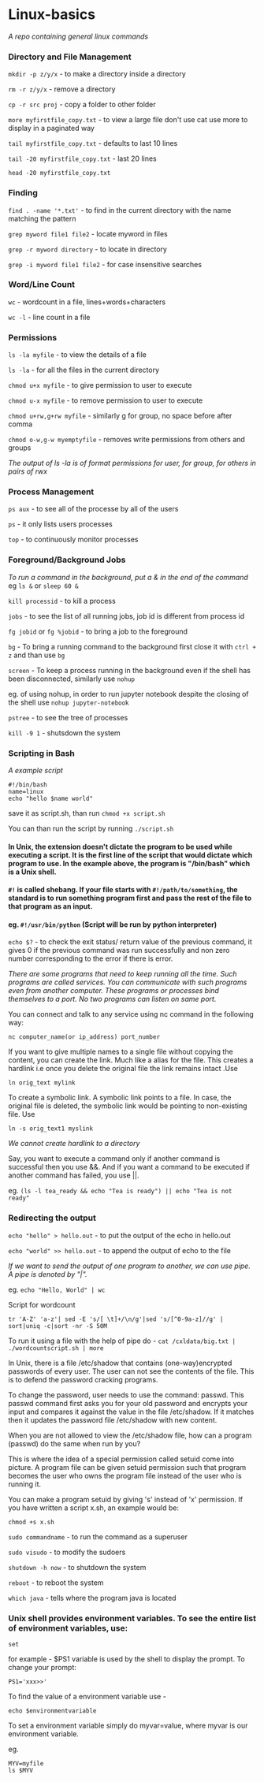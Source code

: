 # Linux-basics

*A repo containing general linux commands*


### Directory and File Management ###

`mkdir -p z/y/x`  -  to make a directory inside a directory

`rm -r z/y/x`  -  remove a directory

`cp -r src proj`  -  copy a folder to other folder
 
`more myfirstfile_copy.txt`  - to view a large file don't use cat use more to display in a paginated way

`tail myfirstfile_copy.txt`  -  defaults to last 10 lines

`tail -20 myfirstfile_copy.txt`  - last 20 lines

`head -20 myfirstfile_copy.txt`

### Finding ###

`find . -name '*.txt'`  -  to find in the current directory with the name matching the pattern 

`grep myword file1 file2`  -  locate myword in files

`grep -r myword directory`  -  to locate in directory

`grep -i myword file1 file2`   -  for case insensitive searches

### Word/Line Count ###

`wc`  -  wordcount in a file, lines+words+characters

`wc -l`  -  line count in a file 

### Permissions ###

`ls -la myfile`  -  to view the details of a file

`ls -la`  -  for all the files in the current directory

`chmod u+x myfile`  -  to give permission to user to execute 

`chmod u-x myfile`  -  to remove permission to user to execute

`chmod u+rw,g+rw myfile`  -  similarly g for group, no space before after comma

`chmod o-w,g-w myemptyfile`  -  removes write permissions from others and groups 


*The output of ls -la is of format permissions for user, for group, for others in pairs of rwx*

### Process Management ###

`ps aux`  -  to see all of the processe by all of the users

`ps`  -  it only lists users processes

`top`  -  to continuously monitor processes

### Foreground/Background Jobs ###

*To run a command in the background, put a & in the end of the command*
eg 
`ls &` or `sleep 60 &`

`kill processid`  -  to kill a process 

`jobs`  -  to see the list of all running jobs, job id is different from process id

`fg jobid`  or  `fg %jobid`  -  to bring a job to the foreground

`bg`  -  To bring a running command to the background first close it with `ctrl + z` and than use `bg`

`screen`  -  To keep a process running in the background even if the shell has been disconnected, similarly use `nohup`

eg. of using nohup, in order to run jupyter notebook despite the closing of the shell use 
`nohup jupyter-notebook`

`pstree`  -  to see the tree of processes

`kill -9 1`  -  shutsdown the system

### Scripting in Bash ###

*A example script*

```
#!/bin/bash
name=linux
echo "hello $name world"

``` 

save it as script.sh, than run `chmod +x script.sh`

You can than run the script by running `./script.sh`

####  In Unix, the extension doesn't dictate the program to be used while executing a script. It is the first line of the script that would dictate which program to use. In the example above, the program is "/bin/bash" which is a Unix shell. 
#### `#!` is called shebang. If your file starts with `#!/path/to/something`, the standard is to run something program first and pass the rest of the file to that program as an input.
#### eg. `#!/usr/bin/python` (Script will be run by python interpreter)

`echo $?`  -  to check the exit status/ return value of the previous command, it gives 0 if the previous command was run successfully and non zero number corresponding to the error if there is error.

*There are some programs that need to keep running all the time. Such programs are called services.
You can communicate with such programs even from another computer. These programs or processes bind themselves to a port. No two programs can listen on same port.* 


You can connect and talk to any service using nc command in the following way:

`nc computer_name(or ip_address) port_number`

If you want to give multiple names to a single file without copying the content, you can create the link. Much like a alias for the file. This creates a hardlink i.e once you delete the original file the link remains intact .Use

`ln orig_text mylink`

To create a symbolic link. A symbolic link points to a file. In case, the original file is deleted, the symbolic link would be pointing to non-existing file. Use

`ln -s orig_text1 myslink`

*We cannot create hardlink to a directory*

Say, you want to execute a command only if another command is successful then you use &&.
And if you want a command to be executed if another command has failed, you use ||.
 

 eg. `(ls -l tea_ready && echo "Tea is ready") || echo "Tea is not ready"`


### Redirecting the output ###

`echo "hello" > hello.out`  -  to put the output of the echo in hello.out

`echo "world" >> hello.out`  -  to append the output of echo to the file

*If we want to send the output of one program to another, we can use pipe. A pipe is denoted by "|".*

eg. `echo "Hello, World" | wc`

Script for wordcount

```
tr 'A-Z' 'a-z'| sed -E 's/[ \t]+/\n/g'|sed 's/[^0-9a-z]//g' | sort|uniq -c|sort -nr -S 50M
``` 

To run it using a file with the help of pipe do - 
`cat /cxldata/big.txt | ./wordcountscript.sh | more`



In Unix, there is a file /etc/shadow that contains (one-way)encrypted passwords of every user. The user can not see the contents of the file. This is to defend the password cracking programs.

To change the password, user needs to use the command: passwd. This passwd command first asks you for your old password and encrypts your input and compares it against the value in the file /etc/shadow. If it matches then it updates the password file /etc/shadow with new content.

When you are not allowed to view the /etc/shadow file, how can a program (passwd) do the same when run by you?

This is where the idea of a special permission called setuid come into picture. A program file can be given setuid permission such that program becomes the user who owns the program file instead of the user who is running it.

You can make a program setuid by giving 's' instead of 'x' permission. If you have written a script x.sh, an example would be:

`chmod +s x.sh`

`sudo commandname`  -  to run the command as a superuser

`sudo visudo`  -  to modify the sudoers

`shutdown -h now`  -  to shutdown the system

`reboot`  -  to reboot the system

`which java`  -  tells where the program java is located

### Unix shell provides environment variables. To see the entire list of environment variables, use: ###

`set`

for example - $PS1 variable is used by the shell to display the prompt. To change your prompt:

`PS1='xxx>>'`

To find the value of a environment variable use - 

`echo $environmentvariable`

To set a environment variable simply do myvar=value, where myvar is our environment variable. 

eg. 
```
MYV=myfile
ls $MYV
``` 

























